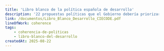 ```yaml
---
title: 'Libro blanco de la política española de desarrollo'
description: '22 propuestas políticas que el Gobierno debería priorizar en su agenda de lucha contra la pobreza y promoción del desarrollo'
link: /documentos/Libro_Blanco_Desarrollo_CIECODE.pdf
lineOfWork: coherence
tags:
    - coherencia-de-politicas
    - libro-blanco-del-desarrollo
createdAt: 2025-08-22
---
```

